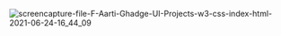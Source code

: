 ![screencapture-file-F-Aarti-Ghadge-UI-Projects-w3-css-index-html-2021-06-24-16_44_09](https://user-images.githubusercontent.com/84341328/123253769-776e3580-d50b-11eb-9849-749338e07236.png)
